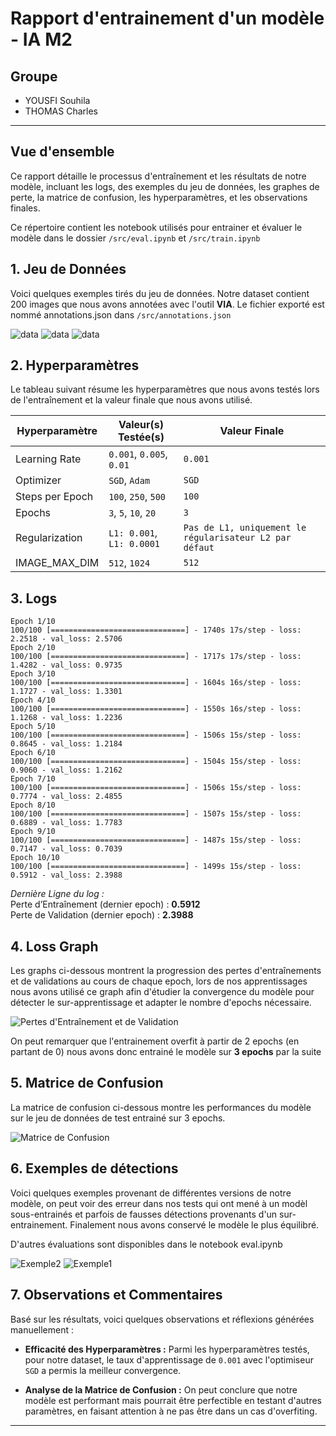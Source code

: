 # Rapport d'entrainement d'un modèle - IA M2 

## Groupe
- YOUSFI Souhila
- THOMAS Charles

---


## Vue d'ensemble
Ce rapport détaille le processus d'entraînement et les résultats de notre modèle, incluant les logs, des exemples du jeu de données, les graphes de perte, la matrice de confusion, les hyperparamètres, et les observations finales.

Ce répertoire contient les notebook utilisés pour entrainer et évaluer le modèle dans le dossier ```/src/eval.ipynb``` et ```/src/train.ipynb```

## 1. Jeu de Données
Voici quelques exemples tirés du jeu de données. Notre dataset contient 200 images que nous avons annotées avec l'outil **VIA**. Le fichier exporté est nommé annotations.json dans ```/src/annotations.json```

![data](./images/maksssksksss101.png)
![data](./images/maksssksksss102.png)
![data](./images/maksssksksss103.png)




## 2. Hyperparamètres
Le tableau suivant résume les hyperparamètres que nous avons testés lors de l'entraînement et la valeur finale que nous avons utilisé.

| Hyperparamètre       | Valeur(s) Testée(s)        | Valeur Finale        |
|----------------------|----------------------------|-----------------------|
| Learning Rate | `0.001`, `0.005`, `0.01` | `0.001`           |
| Optimizer           | `SGD`, `Adam`   | `SGD`               |
| Steps per Epoch               |  `100`, `250`, `500`  |  `100`                |
| Epochs             |  `3`, `5`, `10`, `20`  |  `3`                |
| Regularization       | `L1: 0.001`, `L1: 0.0001`  | `Pas de L1, uniquement le régularisateur L2 par défaut` |
|IMAGE_MAX_DIM | `512`, `1024` | `512` |

## 3. Logs

```
Epoch 1/10
100/100 [==============================] - 1740s 17s/step - loss: 2.2518 - val_loss: 2.5706
Epoch 2/10
100/100 [==============================] - 1717s 17s/step - loss: 1.4282 - val_loss: 0.9735
Epoch 3/10
100/100 [==============================] - 1604s 16s/step - loss: 1.1727 - val_loss: 1.3301
Epoch 4/10
100/100 [==============================] - 1550s 16s/step - loss: 1.1268 - val_loss: 1.2236
Epoch 5/10
100/100 [==============================] - 1506s 15s/step - loss: 0.8645 - val_loss: 1.2184
Epoch 6/10
100/100 [==============================] - 1504s 15s/step - loss: 0.9060 - val_loss: 1.2162
Epoch 7/10
100/100 [==============================] - 1506s 15s/step - loss: 0.7774 - val_loss: 2.4855
Epoch 8/10
100/100 [==============================] - 1507s 15s/step - loss: 0.6889 - val_loss: 1.7783
Epoch 9/10
100/100 [==============================] - 1487s 15s/step - loss: 0.7147 - val_loss: 0.7039
Epoch 10/10
100/100 [==============================] - 1499s 15s/step - loss: 0.5912 - val_loss: 2.3988
```
_Dernière Ligne du log :_  
Perte d’Entraînement (dernier epoch) : **0.5912**  
Perte de Validation (dernier epoch) : **2.3988**

## 4. Loss Graph

Les graphs ci-dessous montrent la progression des pertes d'entraînements et de validations au cours de chaque epoch, lors de nos apprentissages nous avons utilisé ce graph afin d'étudier la convergence du modèle pour détecter le sur-apprentissage et adapter le nombre d'epochs nécessaire.

![Pertes d'Entraînement et de Validation](./images/epoch_loss_v1.jpg)

On peut remarquer que l'entrainement overfit à partir de 2 epochs (en partant de 0) nous avons donc entrainé le modèle sur **3 epochs** par la suite

## 5. Matrice de Confusion
La matrice de confusion ci-dessous montre les performances du modèle sur le jeu de données de test entrainé sur 3 epochs.

![Matrice de Confusion](./images/confusion_matrix_v1.png)

## 6. Exemples de détections
Voici quelques exemples provenant de différentes versions de notre modèle, on peut voir des erreur dans nos tests qui ont mené à un modèl sous-entrainés et parfois de fausses détections provenants d'un sur-entrainement. Finalement nous avons conservé le modèle le plus équilibré.

D'autres évaluations sont disponibles dans le notebook eval.ipynb

![Exemple2](./images/detection.png)
![Exemple1](./images/fail.png)


## 7. Observations et Commentaires
Basé sur les résultats, voici quelques observations et réflexions générées manuellement :
  
- **Efficacité des Hyperparamètres :** Parmi les hyperparamètres testés, pour notre dataset, le taux d'apprentissage de `0.001` avec l'optimiseur `SGD` a permis la meilleur convergence.

- **Analyse de la Matrice de Confusion :** On peut  conclure que notre modèle est performant mais pourrait être perfectible en testant d'autres paramètres, en faisant attention à ne pas être dans un cas d'overfiting.

---
